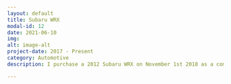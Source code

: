 ```yaml
---
layout: default
title: Subaru WRX
modal-id: 12
date: 2021-06-10
img: 
alt: image-alt
project-date: 2017 - Present
category: Automotive
description: I purchase a 2012 Subaru WRX on November 1st 2018 as a commuter car and a autocross/track car on the weekends. The car requred some minor upgrades over time to improve the drivablity, handling, and power performance. Upgrades that were installed are as follows, 2018 WRX Rear sway bar 20mm, Short Throw Shifter, BFG Sport CompII Tires, Front and Rear Suspension bushings to a harder durometer bushing, Invidia high flow cat downpipe, high flow Invidia exhaust, Cobb CAI, Grimspeed BCS, Secondary Air System Delete. These systems were implemented on the car and tuned by Devin at JM Auto on 91oc for a total peak power of 302WHP and 336WTQ,a 60HP and 75TQ increase over stock figures. After the power upgrades there were many maintenance items that began to appear due to heavier track use of the vehicle such as throw out bearing failure, wheel bearing failure, upper and lower control arm busing failure, fender and bumper damage, timing belt and coolant replacement. All of these maintenance items were repaired by myself in my own shop with higher quality components. The vehilce continues to run to this day starting out from 70k miles to now with over 130k miles.

---
```

